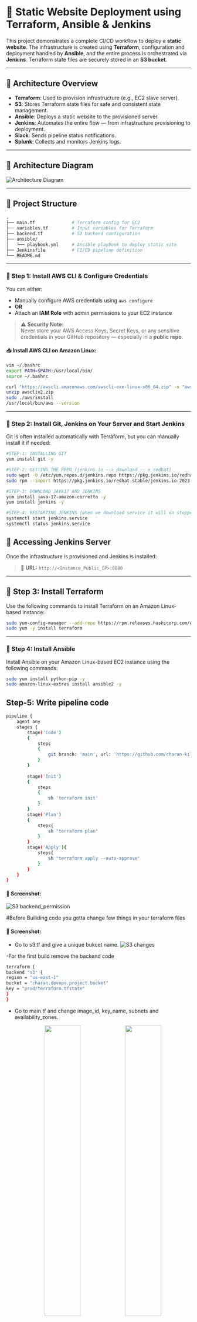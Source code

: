 # 🚀 Static Website Deployment using Terraform, Ansible & Jenkins

This project demonstrates a complete CI/CD workflow to deploy a **static website**. The infrastructure is created using **Terraform**, configuration and deployment handled by **Ansible**, and the entire process is orchestrated via **Jenkins**. Terraform state files are securely stored in an **S3 bucket**.

---

## 🧱 Architecture Overview

- **Terraform**: Used to provision infrastructure (e.g., EC2 slave server).
- **S3**: Stores Terraform state files for safe and consistent state management.
- **Ansible**: Deploys a static website to the provisioned server.
- **Jenkins**: Automates the entire flow — from infrastructure provisioning to deployment.
- **Slack**: Sends pipeline status notifications.
- **Splunk**: Collects and monitors Jenkins logs.

---
## 📸 Architecture Diagram

![Architecture Diagram](docs/assets/arch.png)

---

## 📂 Project Structure

```bash
.
├── main.tf              # Terraform config for EC2
├── variables.tf         # Input variables for Terraform
├── backend.tf           # S3 backend configuration
├── ansible/
│   └── playbook.yml     # Ansible playbook to deploy static site
├── Jenkinsfile          # CI/CD pipeline definition
└── README.md
```

---

### 🧰 Step 1: Install AWS CLI & Configure Credentials

You can either:

- Manually configure AWS credentials using `aws configure`
- **OR**
- Attach an **IAM Role** with admin permissions to your EC2 instance

> ⚠️ **Security Note:**  
> Never store your AWS Access Keys, Secret Keys, or any sensitive credentials in your GitHub repository — especially in a **public repo**.  

#### 📥 Install AWS CLI on Amazon Linux:

```bash
vim ~/.bashrc
export PATH=$PATH:/usr/local/bin/
source ~/.bashrc

curl "https://awscli.amazonaws.com/awscli-exe-linux-x86_64.zip" -o "awscliv2.zip"
unzip awscliv2.zip
sudo ./aws/install
/usr/local/bin/aws --version
```

---

### 🧰 Step 2: Install Git, Jenkins on Your Server and Start Jenkins

Git is often installed automatically with Terraform, but you can manually install it if needed:

```bash
#STEP-1: INSTALLING GIT
yum install git -y

#STEP-2: GETTING THE REPO (jenkins.io --> download -- > redhat)
sudo wget -O /etc/yum.repos.d/jenkins.repo https://pkg.jenkins.io/redhat-stable/jenkins.repo
sudo rpm --import https://pkg.jenkins.io/redhat-stable/jenkins.io-2023.key

#STEP-3: DOWNLOAD JAVA17 AND JENKINS
yum install java-17-amazon-corretto -y
yum install jenkins -y

#STEP-4: RESTARTING JENKINS (when we download service it will on stopped state)
systemctl start jenkins.service
systemctl status jenkins.service
```
## 🔗 Accessing Jenkins Server
Once the infrastructure is provisioned and Jenkins is installed:

> 📍 **URL:** `http://<Instance_Public_IP>:8080`

---

## 🧰 Step 3: Install Terraform

Use the following commands to install Terraform on an Amazon Linux-based instance:

```bash
sudo yum-config-manager --add-repo https://rpm.releases.hashicorp.com/AmazonLinux/hashicorp.repo
sudo yum -y install terraform
```

---

### 🧰 Step 4: Install Ansible

Install Ansible on your Amazon Linux-based EC2 instance using the following commands:

```bash
sudo yum install python-pip -y
sudo amazon-linux-extras install ansible2 -y
```

## Step-5: Write pipeline code
```bash
pipeline {
    agent any
    stages {
        stage('Code') 
        {
            steps 
            {
                git branch: 'main', url: 'https://github.com/charan-kilana/Terraform-Ansible-Jenkins-pipeline.git'
            }
        }
        
        stage('Init')
        {
            steps
            {
                sh 'terraform init'
            }
        }
        stage('Plan')
        {
            steps{
                sh "terraform plan"
            }
        }
        stage('Apply'){
            steps{
                sh "terraform apply --auto-approve"
            }
        }
    }
}
```

#### 📸 Screenshot:
![S3 backend_permission](docs/assets/pipeline_status.png)

#Before Builiding code you gotta change few things in your terraform files

#### 📸 Screenshot:
- Go to s3.tf and give a unique bukcet name.
  ![S3 changes](docs/assets/s3_change.png)
  
-For the first build remove the backend code
```bash
terraform {
backend "s3" {
region = "us-east-1"
bucket = "charan.devops.project.bucket"
key = "prod/terraform.tfstate"
}
}
```

- Go to main.tf and change image_id, key_name, subnets and availability_zones.
  <p align="center">
  <img src="docs/assets/main_1.png" width="45%"/>
  <img src="docs/assets/main_2.png" width="45%"/>
</p>

---


### 🧰 Step 5: Configure S3 Backend for Storing State Files

Once your pipeline is successful and the S3 bucket is created, you can configure Terraform to use **remote state storage** in an S3 bucket by adding the following to `s3.tf`:

```bash
terraform {
backend "s3" {
region = "us-east-1"
bucket = "charan.devops.project.bucket"
key = "prod/terraform.tfstate"
}
}
```

---

### 🧰 Step 6: Automate `terraform init` Confirmation for S3 Backend

When you configure the S3 backend in Terraform, running `terraform init` will prompt:

> `Do you want to migrate your state from local to remote (yes/no)?`

To automate this step in a pipeline (or shell script), you can echo `yes` into the command:

```bash
script
    {
    sh 'echo -e "yes\n" | terraform init'
    }
```

#### 📸 Screenshot:
![S3 backend_permission](docs/assets/yes_tf_s3.png)

#### 📸 Screenshot:
![S3 Bucket](docs/assets/s3_bucket.png)

---


### 🧰 Step 7: Ansible Without Traditional Master-Slave Setup

Typically, before running an Ansible playbook, we:
- Set up a **master-slave architecture**
- Configure the **static inventory file** with IP addresses
- Handle **user creation**, **password authentication**, and **SSH key setup**

> ❗ But in this project, we’re **not following** the traditional Ansible master-slave setup.

---

### 🛠️ Requirement for Dynamic Inventory: Install `boto3`

If you're planning to use **Ansible dynamic inventory with AWS EC2**, you must install the **`boto3`** Python module on your Jenkins server (or wherever Ansible is run).

`boto3` is the **AWS SDK for Python** and is required by Ansible to fetch EC2 instance data dynamically.

#### 📦 Install `boto3` using pip:

```bash
sudo pip install boto3
```

### ⚙️ Configure Ansible for Dynamic Inventory with AWS EC2

Follow these steps to set up dynamic inventory using the AWS EC2 plugin:

#### 🔧 Step-by-Step:

1. **Go to the default Ansible config directory:**
   
- Go to default path **cd /etc/ansible/**
- Open ansible.cfg
- Define dynamic inventory
  inventory    =  /opt/ansible/inventory/aws_ec2.yml
- Add host_key_checking as false
  host_key_checking    =  False

- go to line number 330 and enable plugins **enable_plugins = aws_ec2.yml**.  
  Our slave server info will be present in the aws_ec2.yaml
  
<p align="center">
  <img src="docs/assets/ansible_inv.png" width="45%"/>
  <img src="docs/assets/ansible_inv_2.png" width="45%"/>
</p>

2. Plugin Creation **/opt/ansible/inventory/aws_ec2.yml**

- Go to **cd /opt/**
- Create a folder ansible
  **mkdir ansible**
- Create a folder in ansible named inventory
  **cd ansible
  mkdir inventory**
- Write a plugin in **aws_ec2.yml**
  
```bash
---
plugin: aws_ec2
regions:
  - us-east-1
filters:
  tag:aws:autoscaling:groupName: web-server-asg        # Filtering slaves using tags
```

#### 📸 Screenshot:
![aws_ec2_plugin](docs/assets/aws_plugin.png)

- Go to cd /etc/ansible/ and copy the key-pair in that path.
  vim  **march.pem** and add the .pem file

  #### 📸 Screenshot:
  ![march key](docs/assets/add_key.png)

---
### Step 8: Add a stage in pipeline



---

> 📝 **Note:**  
> Before building the pipeline, make sure to update a few values in the **`ansible/deployment.yaml`** file.

### 🔑 Update the Key Name

- Change the key name under the SSH connection section to match the key pair you're using for the EC2 instance.

#### 📸 Screenshot:
![Key Name Change](docs/assets/deployment_key_change.png)









  


